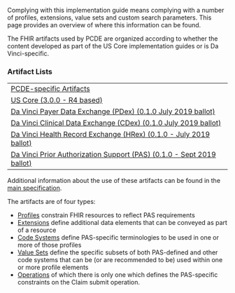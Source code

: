Complying with this implementation guide means complying with a number of profiles, extensions, value sets and custom search parameters.  This page provides an overview of where this information can be found.

The FHIR artifacts used by PCDE are organized according to whether the content developed as part of the US Core implementation guides or is Da Vinci-specific.

### Artifact Lists
<table>
  <tr>
    <td><a href="artifacts.html">PCDE-specific Artifacts</a></td>
  </tr>
  <tr>
    <td><a href="http://hl7.org/fhir/us/core/STU3">US Core (3.0.0 - R4 based)</a></td>
  </tr>
  <tr>
    <td><a href="http://hl7.org/fhir/us/davinci-pdex/2019Jun/profiles.html">Da Vinci Payer Data Exchange (PDex) (0.1.0 July 2019 ballot)</a></td>
  </tr>
  <tr>
    <td><a href="http://hl7.org/fhir/us/davinci-cdex/2019Jun/profiles.html">Da Vinci Clinical Data Exchange (CDex) (0.1.0 July 2019 ballot)</a></td>
  </tr>
  <tr>
    <td><a href="http://hl7.org/fhir/us/davinci-hrex/2019Jun/profiles.html">Da Vinci Health Record Exchange (HRex) (0.1.0 - July 2019 ballot)</a></td>
  </tr>
  <tr>
    <td><a href="http://hl7.org/fhir/us/davinci-pas/2019Sep/artifacts.html">Da Vinci Prior Authorization Support (PAS) (0.1.0 - Sept 2019 ballot)</a></td>
  </tr>
</table>

Additional information about the use of these artifacts can be found in the [main specification](spec.html#profiles).


The artifacts are of four types:

* [Profiles]({{site.data.fhir.path}}profiling.html) constrain FHIR resources to reflect PAS requirements
* [Extensions]({{site.data.fhir.path}}extensibility.html) define additional data elements that can be conveyed as part of a resource
* [Code Systems]({{site.data.fhir.path}}codesystem.html) define PAS-specific terminologies to be used in one or more of those profiles
* [Value Sets]({{site.data.fhir.path}}valueset.html) define the specific subsets of both PAS-defined and other code systems that can be (or are recommended to be) used within one or more profile elements
* [Operations]({{site.data.fhir.path}}operationdefinition.html) of which there is only one which defines the PAS-specific constraints on the Claim submit operation.

<!-- Todo: examples, capabilitystatement, TestScenario? -->